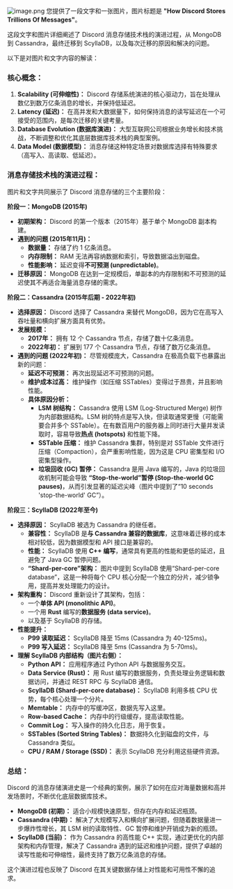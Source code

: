 ![image.png](https://cdn.jsdelivr.net/gh/duanbiao2000/BlogGallery@main/picutre/20250513134754924.png)
您提供了一段文字和一张图片，图片标题是 **"How Discord Stores Trillions Of Messages"**。

这段文字和图片详细阐述了 Discord 消息存储技术栈的演进过程，从 MongoDB 到 Cassandra，最终迁移到 ScyllaDB，以及每次迁移的原因和解决的问题。

以下是对图片和文字内容的解读：

### 核心概念：

1. **Scalability (可伸缩性)：** Discord 存储系统演进的核心驱动力，旨在处理从数亿到数万亿条消息的增长，并保持低延迟。
2. **Latency (延迟)：** 在高并发和大数据量下，如何保持消息的读写延迟在一个可接受的范围内，是每次迁移的关键考量。
3. **Database Evolution (数据库演进)：** 大型互联网公司根据业务增长和技术挑战，不断调整和优化其底层数据库技术栈的典型案例。
4. **Data Model (数据模型)：** 消息存储这种特定场景对数据库选择有特殊要求（高写入、高读取、低延迟）。

### 消息存储技术栈的演进过程：

图片和文字共同展示了 Discord 消息存储的三个主要阶段：

**阶段一：MongoDB (2015年)**

- **初期架构：** Discord 的第一个版本（2015年）基于单个 MongoDB 副本构建。
- **遇到的问题 (2015年11月)：**
    - **数据量：** 存储了约 1 亿条消息。
    - **内存限制：** RAM 无法再容纳数据和索引，导致数据溢出到磁盘。
    - **性能影响：** 延迟变得**不可预测 (unpredictable)**。
- **迁移原因：** MongoDB 在达到一定规模后，单副本的内存限制和不可预测的延迟使其不再适合海量消息存储的需求。

**阶段二：Cassandra (2015年后期 - 2022年初)**

- **选择原因：** Discord 选择了 Cassandra 来替代 MongoDB，因为它在高写入吞吐量和横向扩展方面具有优势。
- **发展规模：**
    - **2017年：** 拥有 12 个 Cassandra 节点，存储了数十亿条消息。
    - **2022年初：** 扩展到 177 个 Cassandra 节点，存储了数万亿条消息。
- **遇到的问题 (2022年初)：** 尽管规模庞大，Cassandra 在极高负载下也暴露出新的问题：
    - **延迟不可预测：** 再次出现延迟不可预测的问题。
    - **维护成本过高：** 维护操作（如压缩 SSTables）变得过于昂贵，并且影响性能。
    - **具体原因分析：**
        - **LSM 树结构：** Cassandra 使用 LSM (Log-Structured Merge) 树作为内部数据结构。LSM 树的特点是写入快，但读取通常更慢（可能需要合并多个 SSTable）。在有数百用户的服务器上同时进行大量并发读取时，容易导致**热点 (hotspots)** 和性能下降。
        - **SSTable 压缩：** 维护 Cassandra 集群，特别是对 SSTable 文件进行压缩（Compaction），会严重影响性能，因为这是 CPU 密集型和 I/O 密集型操作。
        - **垃圾回收 (GC) 暂停：** Cassandra 是用 Java 编写的，Java 的垃圾回收机制可能会导致 **“Stop-the-world”暂停 (Stop-the-world GC pauses)**，从而引发显著的延迟尖峰（图片中提到了“10 seconds 'stop-the-world' GC”）。

**阶段三：ScyllaDB (2022年至今)**

- **选择原因：** ScyllaDB 被选为 Cassandra 的继任者。
    - **兼容性：** ScyllaDB 是**与 Cassandra 兼容的数据库**，这意味着迁移的成本相对较低，因为数据模型和 API 接口是兼容的。
    - **性能：** ScyllaDB 使用 **C++ 编写**，通常具有更高的性能和更低的延迟，且避免了 Java GC 暂停问题。
    - **“Shard-per-core”架构：** 图片中提到 ScyllaDB 使用“Shard-per-core database”，这是一种将每个 CPU 核心分配一个独立的分片，减少锁争用，提高并发处理能力的设计。
- **架构重构：** Discord 重新设计了其架构，包括：
    - 一个**单体 API (monolithic API)**。
    - 一个用 **Rust** 编写的**数据服务 (data service)**。
    - 以及基于 ScyllaDB 的存储。
- **性能提升：**
    - **P99 读取延迟：** ScyllaDB 降至 15ms (Cassandra 为 40-125ms)。
    - **P99 写入延迟：** ScyllaDB 降至 5ms (Cassandra 为 5-70ms)。
- **理解 ScyllaDB 内部结构（图片右侧）：**
    - **Python API：** 应用程序通过 Python API 与数据服务交互。
    - **Data Service (Rust)：** 用 Rust 编写的数据服务，负责处理业务逻辑和数据访问，并通过 REST RPC 与 ScyllaDB 通信。
    - **ScyllaDB (Shard-per-core database)：** ScyllaDB 利用多核 CPU 优势，每个核心处理一个分片。
    - **Memtable：** 内存中的写缓冲区，数据先写入这里。
    - **Row-based Cache：** 内存中的行级缓存，提高读取性能。
    - **Commit Log：** 写入操作的持久化日志，用于恢复。
    - **SSTables (Sorted String Tables)：** 数据持久化到磁盘的文件，与 Cassandra 类似。
    - **CPU / RAM / Storage (SSD)：** 表示 ScyllaDB 充分利用这些硬件资源。

### 总结：

Discord 的消息存储演进史是一个经典的案例，展示了如何在应对海量数据和高并发场景时，不断优化底层数据库技术。

- **MongoDB (初期)：** 适合小规模快速原型，但存在内存和延迟瓶颈。
- **Cassandra (中期)：** 解决了大规模写入和横向扩展问题，但随着数据量进一步爆炸性增长，其 LSM 树的读取特性、GC 暂停和维护开销成为新的瓶颈。
- **ScyllaDB (当前)：** 作为 Cassandra 的高性能 C++ 实现，通过更优化的内部架构和内存管理，解决了 Cassandra 遇到的延迟和维护问题，提供了卓越的读写性能和可伸缩性，最终支持了数万亿条消息的存储。

这个演进过程也反映了 Discord 在其关键数据存储上对性能和可用性不懈的追求。